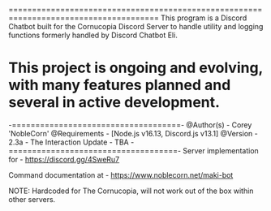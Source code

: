 ======================================================================================
This program is a Discord Chatbot built for the Cornucopia Discord Server to handle
utility and logging functions formerly handled by Discord Chatbot Eli. 

This project is ongoing and evolving, with many features planned and several in active
development.
======================================================================================
-====================================-
@Author(s) - Corey 'NobleCorn'
@Requirements - [Node.js v16.13, Discord.js v13.1]
@Version - 2.3a - The Interaction Update - TBA
-====================================-
Server implementation for -
https://discord.gg/4SweRu7

Command documentation at -
https://www.noblecorn.net/maki-bot

NOTE: Hardcoded for The Cornucopia, will not work out of the box within other servers.
